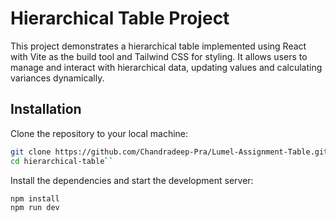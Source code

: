 # Hierarchical Table Project

This project demonstrates a hierarchical table implemented using React with Vite as the build tool and Tailwind CSS for styling. It allows users to manage and interact with hierarchical data, updating values and calculating variances dynamically.

## Installation

Clone the repository to your local machine:

```bash
git clone https://github.com/Chandradeep-Pra/Lumel-Assignment-Table.git
cd hierarchical-table``
```

Install the dependencies and start the development server:

```bash
npm install
npm run dev
